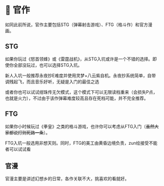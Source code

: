 # 💠 官作

如同此前所说，官作主要包括STG（弹幕射击游戏）、FTG（格斗作）和官方漫画。

## STG

如果你玩过《怒首领蜂》或《雷霆战机》，从STG入坑或许是一个不错的选择。即使你全部没玩过，也可以选择STG入坑。

新人入坑一般推荐永夜抄E难度并使用灵梦+八云紫自机。永夜抄系统简单，自带调残起飞，而且音乐好听，无疑是入门的最佳之选

或者你也可以试试绀珠传无欠模式，这个模式下可以无限读档重来（会损失P点，也就是火力），不过由于该作弹幕难度较高且存在死档可能，并不完全推荐。

## FTG

如果你小时候玩过《拳皇》之类的格斗游戏，也许你可以考虑从FTG入门（~~虽然大家都说打则死路一条~~）。

FTG入坑一般选用非想天则。同时，FTG的美工由黄昏边境负责，zun绘接受不能者可以试试看



## 官漫

官漫主要是讲述幻想乡的日常，各作关联不大，挑喜欢的看就好。

